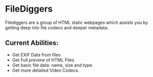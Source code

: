 # FileDiggers
Filediggers are a group of HTML static webpages which assists you by getting deep into file codecs and deeper metadata.

## Current Abilities:
- Get EXIF Data from files
- Get Full preview of HTML Files
- Get basic file data: name, size and type.
- Get more detailed Video Codecs.
